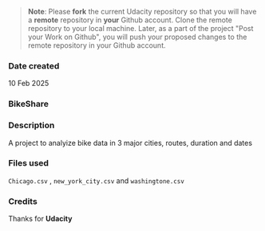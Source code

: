 >**Note**: Please **fork** the current Udacity repository so that you will have a **remote** repository in **your** Github account. Clone the remote repository to your local machine. Later, as a part of the project "Post your Work on Github", you will push your proposed changes to the remote repository in your Github account.

### Date created
10 Feb 2025

### BikeShare

### Description
A project to analyize bike data in 3 major cities, routes, duration and dates

### Files used
`Chicago.csv` , `new_york_city.csv` and `washingtone.csv`

### Credits
Thanks for **Udacity**
